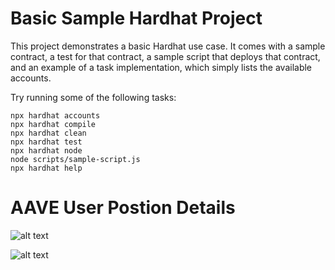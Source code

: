 # Basic Sample Hardhat Project

This project demonstrates a basic Hardhat use case. It comes with a sample contract, a test for that contract, a sample script that deploys that contract, and an example of a task implementation, which simply lists the available accounts.

Try running some of the following tasks:

```shell
npx hardhat accounts
npx hardhat compile
npx hardhat clean
npx hardhat test
npx hardhat node
node scripts/sample-script.js
npx hardhat help
```
# AAVE User Postion Details

![alt text](https://github.com/Richa-iitr/AAVESmartContract/blob/master/Result1.png?raw=true)

![alt text](https://github.com/Richa-iitr/AAVESmartContract/blob/master/Result2.png?raw=true)
